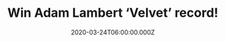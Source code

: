 ---
campaign-uuid: "c-b13ab293-44c9-4906-8cb3-0bdcf4c9d259"
type: "Competition"
category: "Music"
date: "2020-03-24T06:00:00.000Z"
end-date: "2020-04-24T23:59:00.000Z"
disable-form: false
is_promoted: false
has_entry_page: true
title: "Win Adam Lambert ‘Velvet’ record!"
competition-description: "<p>Calling all Adam Lambert’s fans! In order to celebrate\
  \ the release of his brand new album, we are giving away a copy of it to one lucky\
  \ member. ‘Velvet’ is Adam Lambert's ode to 70's, guitar driven rock and funk music\
  \ done with a modern twist and accentuated by his distinct and incredible voice.</p>\n\
  <p>Want to hear it first? Click below for a chance to win.</p>\n"
hero-header: "Win Adam Lambert ‘Velvet’ record!"
terms-confirmation: "N/A"
banner-img: "https://assets.expresslyapp.com/asset-3541210b-e257-4c97-b907-2b37ec689740.jpg"
logo-left-href: "aaa.nme.com"
logo-left-image: "https://assets.expresslyapp.com/asset-a1b7c3de-2dea-43a6-a59f-6f8db7ad692e.jpg"
logo-left-title: "NME AAA"
bg-image-hero: "https://assets.expresslyapp.com/asset-48cbf13f-c40e-4e33-9ab6-47289ec496c8.jpg"
bg-image-first: "https://assets.expresslyapp.com/asset-a688a743-99f4-4d46-8bb9-dad8ae59846d.jpg"
section1-content: "<p>'Velvet' is Adam Lambert's ode to 70's, guitar driven rock and\
  \ funk music done with a modern twist and accentuated by his distinct and incredible\
  \ voice.</p>\n<p>Best known as an international superstar who blew the world away\
  \ on the eighth season of American Idol. Since then he's gone on to have a fully-fledged\
  \ solo career, and tour the world with Queen. In addition to his musical achievements,\
  \ he became the first openly gay artist to chart with a number one album in the\
  \ US and Canada.</p>\n<p>Click below and it could be yours!</p>\n"
entry-title: "Win Adam Lambert ‘Velvet’ record!"
entry-content: "<p>Enter the draw to win Adam Lambert ‘Velvet’ record by completing\
  \ the form below before 23:59 on the 23rd of April 2020.</p>\n"
has-winner: false
prize-description: "Adam Lambert ‘Velvet’ record!"
special-conditions: "Multiple entries are allowed up to one every day.\r\n\r\nThis\
  \ competition is also available on: https://club.expressly.io/competitions/adam-lambert-cd"
country-restrictions:
- "GB"
---